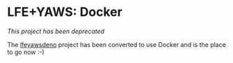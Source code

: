 # LFE+YAWS: Docker

*This project has been deprecated*

The [lfeyawsdeno](https://github.com/lfex/lfeyawsdemo) project has been 
converted to use Docker and is the place to go now :-)
